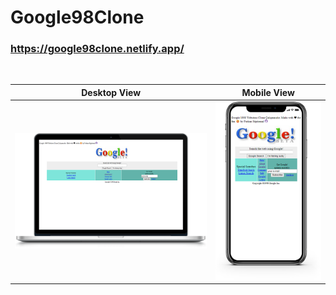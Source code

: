 # Google98Clone
### **https://google98clone.netlify.app/**

<br>

|           Desktop View            |           Mobile View            |
| :-------------------------------: | :------------------------------: |
| ![image](./Google98DesktopView.png) | ![image](./Google98MobileView.png) |